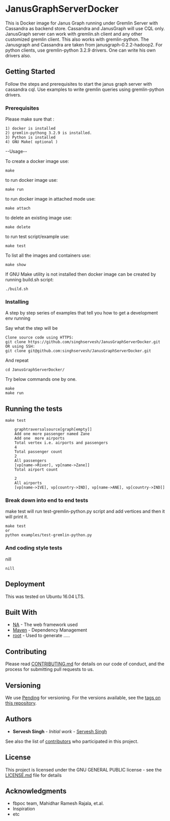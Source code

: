 # JanusGraphServerDocker

This is Docker image for Janus Graph running under Gremlin Server with Cassandra as backend store. Cassandra and JanusGraph will use CQL only. 
JanusGraph server can work with gremlin.sh client and any other customized gremlin client. This also works with gremlin-python. 
The Janusgraph and Cassandra are taken from janusgraph-0.2.2-hadoop2. For python clients, use gremlin-python 3.2.9 drivers. One can write his own drivers also.


## Getting Started

Follow the steps and prerequisites to start the janus graph server with cassandra cql. 
Use examples to write gremlin queries using gremlin-python drivers.

### Prerequisites
Please make sure that :
```
1) docker is installed
2) gremlin-pythong 3.2.9 is installed.
3) Python is installed 
4) GNU Make( optional )

```

--Usage--

To create a docker image use:
```
make 
```

to run docker image use:
```
make run
```

to run docker image in attached mode use:
```
make attach
```

to delete an existing image use:
```
make delete
```

to run test script/example use:
```
make test
```

To list all the images and containers use:
```
make show
```

If GNU Make utility is not installed then docker image can be created by running build.sh script:
```
./build.sh
```


### Installing

A step by step series of examples that tell you how to get a development env running

Say what the step will be

```
Clone source code using HTTPS:
git clone https://github.com/singhservesh/JanusGraphServerDocker.git
OR using SSH:
git clone git@github.com:singhservesh/JanusGraphServerDocker.git

```

And repeat

```
cd JanusGraphServerDocker/
```

Try below commands one by one.
```
make
make run
```

## Running the tests

```
make test

    graphtraversalsource[graph[empty]]
    Add one more passenger named Zane
    Add one  more airports
    Total vertex i.e. airports and passengers
    4
    Total passenger count
    2
    All passengers
    [vp[name->River], vp[name->Zane]]
    Total airport count

    2
    All airports
    [vp[name->IVE], vp[country->IND], vp[name->ANE], vp[country->IND]]
```


### Break down into end to end tests

make test will run test-gremlin-python.py script and add vertices and then it will print it.

```
make test 
or 
python examples/test-gremlin-python.py
```

### And coding style tests

nill

```
nill
```

## Deployment

This was tested on Ubuntu 16.04 LTS.

## Built With

* [NA](http://www.NA.NANANANAN/1.0.2/docs/) - The web framework used
* [Maven](https://maven.apache.org/) - Dependency Management
* [root](https://github.com/singhservesh/) - Used to generate .....

## Contributing

Please read [CONTRIBUTING.md](https://gist.github.com/singhservesh/b2asdfasdf46794029asdf57c63ec426) for details on our code of conduct, and the process for submitting pull requests to us.

## Versioning

We use [Pending](http://WorkInProgress.Infn.org/) for versioning. For the versions available, see the [tags on this repository](https://github.com/singhservesh/JanusGraph/tags). 

## Authors

* **Servesh Singh** - *Initial work* - [Servesh Singh](https://github.com/singhservesh)

See also the list of [contributors](https://github.com/singhservesh/JanusGraphServerDocker/contributors) who participated in this project.

## License

This project is licensed under the GNU GENERAL PUBLIC license - see the [LICENSE.md](LICENSE.md) file for details

## Acknowledgments

* fbpoc team, Mahidhar Ramesh Rajala, et.al.
* Inspiration
* etc

